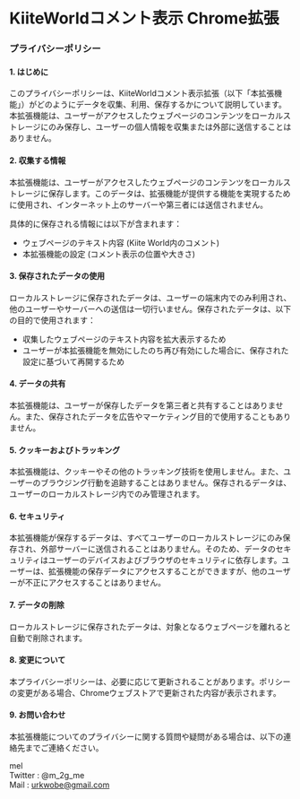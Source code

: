 # KiiteWorldコメント表示 Chrome拡張

### プライバシーポリシー

#### 1. はじめに
このプライバシーポリシーは、KiiteWorldコメント表示拡張（以下「本拡張機能」）がどのようにデータを収集、利用、保存するかについて説明しています。本拡張機能は、ユーザーがアクセスしたウェブページのコンテンツをローカルストレージにのみ保存し、ユーザーの個人情報を収集または外部に送信することはありません。

#### 2. 収集する情報
本拡張機能は、ユーザーがアクセスしたウェブページのコンテンツをローカルストレージに保存します。このデータは、拡張機能が提供する機能を実現するために使用され、インターネット上のサーバーや第三者には送信されません。

具体的に保存される情報には以下が含まれます：
- ウェブページのテキスト内容 (Kiite World内のコメント)
- 本拡張機能の設定 (コメント表示の位置や大きさ)

#### 3. 保存されたデータの使用
ローカルストレージに保存されたデータは、ユーザーの端末内でのみ利用され、他のユーザーやサーバーへの送信は一切行いません。保存されたデータは、以下の目的で使用されます：
- 収集したウェブページのテキスト内容を拡大表示するため
- ユーザーが本拡張機能を無効にしたのち再び有効にした場合に、保存された設定に基づいて再開するため

#### 4. データの共有
本拡張機能は、ユーザーが保存したデータを第三者と共有することはありません。また、保存されたデータを広告やマーケティング目的で使用することもありません。

#### 5. クッキーおよびトラッキング
本拡張機能は、クッキーやその他のトラッキング技術を使用しません。また、ユーザーのブラウジング行動を追跡することはありません。保存されるデータは、ユーザーのローカルストレージ内でのみ管理されます。

#### 6. セキュリティ
本拡張機能が保存するデータは、すべてユーザーのローカルストレージにのみ保存され、外部サーバーに送信されることはありません。そのため、データのセキュリティはユーザーのデバイスおよびブラウザのセキュリティに依存します。ユーザーは、拡張機能の保存データにアクセスすることができますが、他のユーザーが不正にアクセスすることはありません。

#### 7. データの削除
ローカルストレージに保存されたデータは、対象となるウェブページを離れると自動で削除されます。

#### 8. 変更について
本プライバシーポリシーは、必要に応じて更新されることがあります。ポリシーの変更がある場合、Chromeウェブストアで更新された内容が表示されます。

#### 9. お問い合わせ
本拡張機能についてのプライバシーに関する質問や疑問がある場合は、以下の連絡先までご連絡ください。

mel <br>
Twitter : @m_2g_me <br>
Mail : urkwobe@gmail.com




